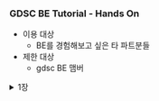 ### GDSC BE Tutorial - Hands On

- 이용 대상
  - BE를 경험해보고 싶은 타 파트분들
- 제한 대상
  - gdsc BE 맴버

<details>
<summary>1장</summary>
<div markdown="1">

- 0단계 : 시작하기 전 
  - start.spring.io 라는 곳이 있다. 스프링이 뭔지

- 1단계 : Download

  1. java download
     - 아래 링크로 들어가서 **java 17버전**으로 다운로드 받아주세요!
     - [설치 link](https://www.oracle.com/java/technologies/downloads)
     - 환경 변수 설정 방법 window : https://coding-factory.tistory.com/838
     - 환경 변수 설정 방법 mac : https://gymdev.tistory.com/72
     - 설치가 완료된 후 java -version을 cmd에 입력하면 아래와 같이 java 17버전이 깔렸다고 나와야 합니다．
     - ![img_1.png](img_1.png)

  2. intellij 다운로드
     - 아래 링크로 들어가서 으로 다운로드 받아주세요!
     -[설치 link]() 

  - 2단계 : 실행 

    1. spring project download 
       - [spring.io](https://start.spring.io/)에서 들어가서 아래와 같이 설정해주세요.
       - <img src = "start_spring.png" width="700">
       - 해당 화면과 같이 설정을 해주세요! 
         - 옆에 보이는 Spring Web은 Add Dependencies를 누르고 검색한 이후 선택하면 됩니다.
       - 이후 Generate를 눌러주세요!
    2. 스프링 첫 실행해보기
        - <img src="spring_play.png" width="600">
        - 재생 버튼 눌러보기!
        - http://localhost:8080/ 해당 url로 가보기
    3. resources/static/index.html
       - 해당 경로에 아래 사진과 같이 넣기!
       - <img src="static_index.png" width="700">
       - 다시 http://localhost:8080/ 해당 url로 가보기
       - 어떻게 바뀌었나요?

🔎　생각해보기
>1. java 11 왜 선택할 수 없었을까요?
> 2. 어떻게 아무것도 안했는데 index.html이 보일까요?
> 3. http://localhost:8080/　에서　`:8080` 말고 다른 숫자로 바꿀 수 있는 방법이 있을까요?，　이 숫자가 어떤 의미였을까요?

위의 내용에 대한 답변은 pr로 남겨주세요


1장을 해보고 해당 이유에 대해서 알게 된 정보를 pr로 올려주세요.

정말 수고하셨습니다! 
</div>
</details>